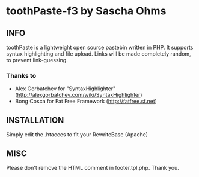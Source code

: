 toothPaste-f3 by Sascha Ohms
============================

INFO
----

toothPaste is a lightweight open source pastebin written in PHP. It supports syntax highlighting
and file upload. Links will be made completely random, to prevent link-guessing.

### Thanks to
* Alex Gorbatchev for "SyntaxHighlighter" (http://alexgorbatchev.com/wiki/SyntaxHighlighter)
* Bong Cosca for Fat Free Framework (http://fatfree.sf.net)

INSTALLATION
------------

Simply edit the .htacces to fit your RewriteBase (Apache)

MISC
----
Please don't remove the HTML comment in footer.tpl.php. Thank you.